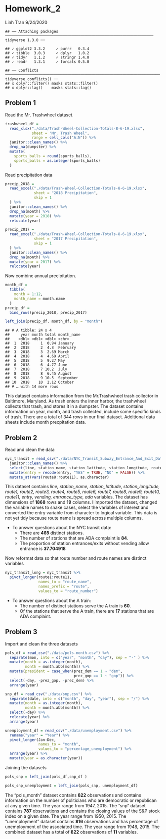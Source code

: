 Homework\_2
================
Linh Tran
9/24/2020

    ## ── Attaching packages ─────────────────────────────────────────────────────────────────── tidyverse 1.3.0 ──

    ## ✓ ggplot2 3.3.2     ✓ purrr   0.3.4
    ## ✓ tibble  3.0.3     ✓ dplyr   1.0.2
    ## ✓ tidyr   1.1.2     ✓ stringr 1.4.0
    ## ✓ readr   1.3.1     ✓ forcats 0.5.0

    ## ── Conflicts ────────────────────────────────────────────────────────────────────── tidyverse_conflicts() ──
    ## x dplyr::filter() masks stats::filter()
    ## x dplyr::lag()    masks stats::lag()

## Problem 1

Read the Mr. Trashwheel dataset.

``` r
trashwheel_df = 
  read_xlsx("./data/Trash-Wheel-Collection-Totals-8-6-19.xlsx",
            sheet = "Mr. Trash Wheel",
            range = cell_cols("A:N")) %>% 
  janitor::clean_names() %>% 
  drop_na(dumpster) %>% 
  mutate(
    sports_balls = round(sports_balls),
    sports_balls = as.integer(sports_balls)
  )
```

Read precipitation data

``` r
precip_2018 = 
  read_excel("./data/Trash-Wheel-Collection-Totals-8-6-19.xlsx",
             sheet = "2018 Precipitation",
             skip = 1
  ) %>% 
  janitor::clean_names() %>% 
  drop_na(month) %>% 
  mutate(year = 2018) %>% 
  relocate(year)

precip_2017 = 
  read_excel("./data/Trash-Wheel-Collection-Totals-8-6-19.xlsx",
             sheet = "2017 Precipitation",
             skip = 1
  ) %>% 
  janitor::clean_names() %>% 
  drop_na(month) %>% 
  mutate(year = 2017) %>% 
  relocate(year)
```

Now combine annual precipitation.

``` r
month_df = 
  tibble(
    month = 1:12,
    month_name = month.name
  )
precip_df = 
  bind_rows(precip_2018, precip_2017) 

left_join(precip_df, month_df, by = "month")
```

    ## # A tibble: 24 x 4
    ##     year month total month_name
    ##    <dbl> <dbl> <dbl> <chr>     
    ##  1  2018     1  0.94 January   
    ##  2  2018     2  4.8  February  
    ##  3  2018     3  2.69 March     
    ##  4  2018     4  4.69 April     
    ##  5  2018     5  9.27 May       
    ##  6  2018     6  4.77 June      
    ##  7  2018     7 10.2  July      
    ##  8  2018     8  6.45 August    
    ##  9  2018     9 10.5  September 
    ## 10  2018    10  2.12 October   
    ## # … with 14 more rows

This dataset contains information from the Mr.Trashwheel trash collector
in Baltimore, Maryland. As trash enters the inner harbor, the trashwheel
collects that trash, and stores it in a dumpster. The dataset contains
information on year, month, and trash collected, include some specific
kinds of trash. There are a total of 344 rows in our final dataset.
Additional data sheets include month precpitation data.

## Problem 2

Read and clean the data

``` r
nyc_transit = read_csv("./data/NYC_Transit_Subway_Entrance_And_Exit_Data.csv") %>% 
  janitor::clean_names() %>% 
  select(line, station_name, station_latitude, station_longitude, route1:route11, entry, vending, entrance_type, ada) %>% 
  mutate(entry = recode(entry, "YES" = TRUE, "NO" = FALSE)) %>% 
  mutate_at(vars(route8:route11), as.character)
```

This dataset contains *line, station\_name, station\_latitude,
station\_longitude, route1, route2, route3, route4, route5, route6,
route7, route8, route9, route10, route11, entry, vending,
entrance\_type, ada* variables. The dataset has dimensions of **1868**
rows and **19** columns. I imported the dataset, changed the variable
names to snake cases, select the variables of interest and converted the
entry variable from character to logical variable. This data is not yet
tidy because route name is spread across multiple columns.

  - To answer questions about the NYC transit data:
      - There are **465** distinct stations.
      - The number of stations that are ADA complaint is **84**.
      - The proportion of station entrances/exits without vending allow
        entrance is **37.704918**

Now reformat data so that route number and route names are distinct
variables

``` r
nyc_transit_long = nyc_transit %>% 
  pivot_longer(route1:route11,
               names_to = "route_name",
               names_prefix = "route",
               values_to = "route_number")
```

  - To answer questions about the A train:
      - The number of distinct stations serve the A train is **60**.
      - Of the stations that serve the A train, there are **17**
        stations that are ADA complaint.

## Problem 3

Import and clean the three datasets

``` r
pols_df = read_csv("./data/pols-month.csv") %>% 
  separate(mon, into = c("year", "month", "day"), sep = "-" ) %>% 
  mutate(month = as.integer(month),
         month = month.abb[month]) %>% 
  mutate(president = case_when(prez_dem == 1 ~ "dem",
                               prez_gop == 1 ~ "gop")) %>% 
  select(-day, -prez_gop, -prez_dem) %>% 
  arrange(year)

snp_df = read_csv("./data/snp.csv") %>% 
  separate(date, into = c("month", "day", "year"), sep = "/") %>% 
  mutate(month = as.integer(month),
         month = month.abb[month]) %>% 
  select(-day) %>% 
  relocate(year) %>% 
  arrange(year)

unemployment_df = read_csv("./data/unemployment.csv") %>% 
  rename("year" = "Year") %>% 
  pivot_longer(Jan:Dec, 
               names_to = "month",
               values_to = "percentage_unemployment") %>% 
  arrange(year) %>% 
  mutate(year = as.character(year))
```

Joining the datasets

``` r
pols_snp = left_join(pols_df,snp_df )

pols_snp_unemployment = left_join(pols_snp, unemployment_df)
```

The “pols\_month” dataset contains **822** observations and contains
information on the number of politicians who are democratic or
republican at any given time. The year range from 1947, 2015. The “snp”
dataset contains **787** observations and contains the closing values of
the S\&P stock index on a given date. The year range from 1950, 2015.
The “unemployment” dataset contains **816** observations and has
percentage of unemployment of the associated time. The year range from
1948, 2015. The combined dataset has a total of **822** observations of
**11** variables.
